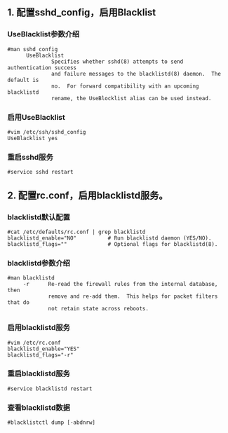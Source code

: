 
## 1. 配置sshd_config，启用Blacklist

### UseBlacklist参数介绍
```
#man sshd_config
      UseBlacklist
              Specifies whether sshd(8) attempts to send authentication success
              and failure messages to the blacklistd(8) daemon.  The default is
              no.  For forward compatibility with an upcoming blacklistd
              rename, the UseBlocklist alias can be used instead.
```
### 启用UseBlacklist
```
#vim /etc/ssh/sshd_config
UseBlacklist yes
```
### 重启sshd服务
```
#service sshd restart
```

## 2. 配置rc.conf，启用blacklistd服务。

### blacklistd默认配置
```
#cat /etc/defaults/rc.conf | grep blacklistd
blacklistd_enable="NO"          # Run blacklistd daemon (YES/NO).
blacklistd_flags=""             # Optional flags for blacklistd(8).
```
### blacklistd参数介绍
```
#man blacklistd
     -r      Re-read the firewall rules from the internal database, then
             remove and re-add them.  This helps for packet filters that do
             not retain state across reboots.
```
### 启用blacklistd服务
```
#vim /etc/rc.conf
blacklistd_enable="YES"
blacklistd_flags="-r"
```
### 重启blacklistd服务
```
#service blacklistd restart
```
### 查看blacklistd数据
```
#blacklistctl dump [-abdnrw]
```
